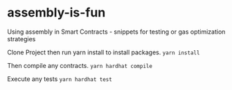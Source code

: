 # assembly-is-fun
Using assembly in Smart Contracts - snippets for testing or gas optimization strategies

Clone Project then run yarn install to install packages.
`yarn install`

Then compile any contracts.
`yarn hardhat compile`

Execute any tests
`yarn hardhat test`
